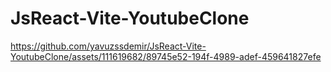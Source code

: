 # JsReact-Vite-YoutubeClone



https://github.com/yavuzssdemir/JsReact-Vite-YoutubeClone/assets/111619682/89745e52-194f-4989-adef-459641827efe

